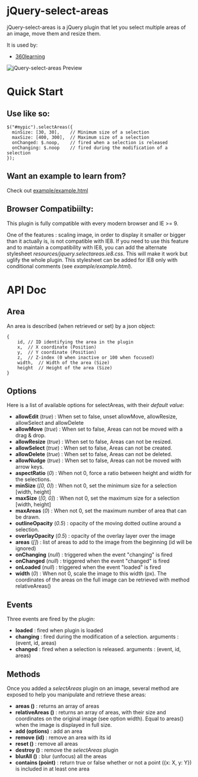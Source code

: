 jQuery-select-areas
===================

jQuery-select-areas is a jQuery plugin that let you select multiple areas of an image,
move them and resize them.

It is used by:
 - [360learning](https://360learning.com)

![jQuery-select-areas Preview](https://rawgit.com/360Learning/jquery-select-areas/master/jQuerySelectAreas-Preview.png)

# Quick Start

## Use like so:

    $("#mypic").selectAreas({
      minSize: [30, 30],    // Minimum size of a selection
      maxSize: [400, 300],  // Maximum size of a selection
      onChanged: $.noop,    // fired when a selection is released
      onChanging: $.noop    // fired during the modification of a selection
    });


## Want an example to learn from?
Check out [example/example.html](https://rawgit.com/360Learning/jquery-select-areas/master/example/example.html)

## Browser Compatibiilty:
This plugin is fully compatible with every modern browser and IE >= 9.

One of the features : scaling image, in order to display it smaller or bigger than it actually is, is not compatible with IE8.
If you need to use this feature and to maintain a compatibility with IE8, you can add the alternate stylesheet *resources/jquery.selectareas.ie8.css*.
This will make it work but uglify the whole plugin. This stylesheet can be added for IE8 only with conditional comments (see *example/example.html*).

# API Doc

## Area
An area is described (when retrieved or set) by a json object:

    {
        id, // ID identifying the area in the plugin
        x,  // X coordinate (Position)
        y,  // Y coordinate (Position)
        z,  // Z-index (0 when inactive or 100 when focused)
        width,  // Width of the area (Size)
        height  // Height of the area (Size)
    }

## Options
Here is a list of available options for selectAreas, with their *default value*:

 - **allowEdit** (*true*) : When set to false, unset allowMove, allowResize, allowSelect and allowDelete
 - **allowMove** (*true*) : When set to false, Areas can not be moved with a drag & drop.
 - **allowResize** (*true*) : When set to false, Areas can not be resized.
 - **allowSelect** (*true*) : When set to false, Areas can not be created.
 - **allowDelete** (*true*) : When set to false, Areas can not be deleted.
 - **allowNudge** (*true*) : When set to false, Areas can not be moved with arrow keys.
 - **aspectRatio** (*0*) : When not 0, force a ratio between height and width for the selections.
 - **minSize** (*[0, 0]*) : When not 0, set the minimum size for a selection [width, height]
 - **maxSize** (*[0, 0]*) : When not 0, set the maximum size for a selection [width, height]
 - **maxAreas** (*0*) : When not 0, set the maximum number of area that can be drawn.
 - **outlineOpacity** (*0.5*) : opacity of the moving dotted outline around a selection.
 - **overlayOpacity** (*0.5*) : opacity of the overlay layer over the image
 - **areas** (*[]*) : list of areas to add to the image from the beginning  (id will be ignored)
 - **onChanging** (*null*) : triggered when the event "changing" is fired
 - **onChanged** (*null*) : triggered when the event "changed" is fired
 - **onLoaded** (*null*) : triggered when the event "loaded" is fired
 - **width** (*0*) : When not 0, scale the image to this width (px). The coordinates of the areas on the full image can be retrieved with method relativeAreas()

## Events
Three events are fired by the plugin:
 - **loaded** : fired when plugin is loaded
 - **changing** : fired during the modification of a selection. arguments : (event, id, areas)
 - **changed**  : fired when a selection is released. arguments : (event, id, areas)

## Methods
Once you added a *selectAreas* plugin on an image, several method are exposed to help you
manipulate and retrieve these areas:
 - **areas ()** : returns an array of areas
 - **relativeAreas ()** : returns an array of areas, with their size and coordinates on the original image (see option width). Equal to areas() when the image is displayed in full size.
 - **add (options)** : add an area
 - **remove (id)** : remove an area with its id
 - **reset ()** : remove all areas
 - **destroy ()** : remove the *selectAreas* plugin
 - **blurAll ()** : blur (unfocus) all the areas
 - **contains (point)** : return true or false whether or not a point ({x: X, y: Y}) is included in at least one area
